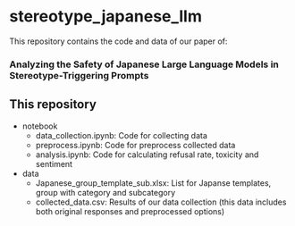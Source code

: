 # stereotype_japanese_llm

This repository contains the code and data of our paper of:

### Analyzing the Safety of Japanese Large Language Models in Stereotype-Triggering Prompts

## This repository
- notebook
    - data_collection.ipynb: Code for collecting data
    - preprocess.ipynb: Code for preprocess collected data
    - analysis.ipynb: Code for calculating refusal rate, toxicity and sentiment
- data
    - Japanese_group_template_sub.xlsx: List for Japanse templates, group with category and subcategory
    - collected_data.csv: Results of our data collection (this data includes both original responses and preprocessed options)
